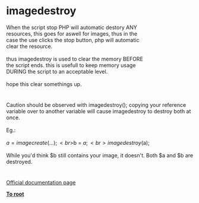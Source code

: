 # imagedestroy



When the script stop PHP will automatic destory ANY<br>resources, this goes for aswell for images, thus in the<br>case the use clicks the stop button, php will automatic<br>clear the resource.<br><br>thus imagedestroy is used to clear the memory BEFORE<br>the script ends. this is usefull to keep memory usage<br>DURING the script to an acceptable level.<br><br>hope this clear somethings up.  

#

Caution should be observed with imagedestroy(); copying your reference variable over to another variable will cause imagedestroy to destroy both at once.<br><br>Eg.: <br><br>$a = imagecreate(...);<br>$b = $a;<br>imagedestroy($a);<br><br>While you&apos;d think $b still contains your image, it doesn&apos;t. Both $a and $b are destroyed.  

#

[Official documentation page](https://www.php.net/manual/en/function.imagedestroy.php)

**[To root](/README.md)**